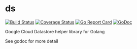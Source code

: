 # ds

[![Build Status](https://travis-ci.org/acoshift/ds.svg?branch=master)](https://travis-ci.org/acoshift/ds)
[![Coverage Status](https://coveralls.io/repos/github/acoshift/ds/badge.svg?branch=master)](https://coveralls.io/github/acoshift/ds?branch=master)
[![Go Report Card](https://goreportcard.com/badge/github.com/acoshift/ds)](https://goreportcard.com/report/github.com/acoshift/ds)
[![GoDoc](https://godoc.org/github.com/acoshift/ds?status.svg)](https://godoc.org/github.com/acoshift/ds)

Google Cloud Datastore helper library for Golang

See godoc for more detail

